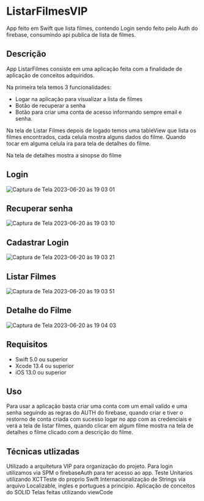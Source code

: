 # ListarFilmesVIP

App feito em Swift que lista filmes, contendo Login sendo feito pelo Auth do firebase, consumindo api publica de lista de filmes.

## Descrição

App ListarFilmes consiste em uma aplicação feita com a finalidade de aplicação de conceitos adquiridos.

Na primeira tela temos 3 funcionalidades:
- Logar na aplicação para visualizar a lista de filmes 
- Botão de recuperar a senha
- Botão para criar uma conta de acesso informando sempre email e senha.

Na tela de Listar Filmes depois de logado temos uma tableView que lista os filmes encontrados, cada celula mostra alguns dados do filme.
Quando tocar em alguma celula ira para tela de detalhes do filme.

Na tela de detalhes mostra a sinopse do filme

## Login

![Captura de Tela 2023-06-20 às 19 03 01](https://github.com/willmoreira/ListarFilmesVIP/assets/32074474/4aa82c03-848a-4f9a-b1d7-867f2b18e2b8)

## Recuperar senha

![Captura de Tela 2023-06-20 às 19 03 10](https://github.com/willmoreira/ListarFilmesVIP/assets/32074474/873135d2-91f2-4537-ad45-8a3fa51529d2)

## Cadastrar Login

![Captura de Tela 2023-06-20 às 19 03 21](https://github.com/willmoreira/ListarFilmesVIP/assets/32074474/0eeef5d4-8511-4111-9ceb-67924f0cd9cd)

## Listar Filmes

![Captura de Tela 2023-06-20 às 19 03 51](https://github.com/willmoreira/ListarFilmesVIP/assets/32074474/267623c2-5b11-4525-ba47-c282189597a6)

## Detalhe do Filme

![Captura de Tela 2023-06-20 às 19 04 03](https://github.com/willmoreira/ListarFilmesVIP/assets/32074474/aee53b66-4c2f-46c7-a896-2f064dce41a2)

## Requisitos

- Swift 5.0 ou superior
- Xcode 13.4 ou superior
- iOS 13.0 ou superior

## Uso

Para usar a aplicação basta criar uma conta com um email valido e uma senha seguindo as regras do AUTH do firebase, quando criar e tiver o restorno de conta criada com sucesso logar no app com as credenciais e verá
a tela de listar filmes, quando clicar em algum filme mostra na tela de detalhes o filme clicado com a descrição do filme.

## Técnicas utlizadas

Utilizado a arquitetura VIP para organização do projeto.
Para login utilizamos via SPM o firebaseAuth para ter acesso ao app.
Teste Unitarios utilizando XCTTeste do proprio Swift
Internacionalização de Strings via arquivo Localizable, ingles e portugues a principio.
Aplicação de conceitos do SOLID
Telas feitas utilizando viewCode
